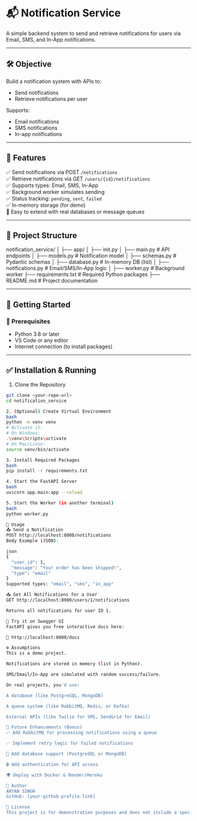 # 📬 Notification Service

A simple backend system to send and retrieve notifications for users via Email, SMS, and In-App notifications.

---

## 🛠️ Objective

Build a notification system with APIs to:
- Send notifications
- Retrieve notifications per user

Supports:
- Email notifications
- SMS notifications
- In-app notifications

---

## 🔧 Features

✅ Send notifications via POST `/notifications`  
✅ Retrieve notifications via GET `/users/{id}/notifications`  
✅ Supports types: Email, SMS, In-App  
✅ Background worker simulates sending  
✅ Status tracking: `pending`, `sent`, `failed`  
✅ In-memory storage (for demo)  
🚀 Easy to extend with real databases or message queues

---

## 📁 Project Structure
notification_service/
│
├── app/
│ ├── init.py
│ ├── main.py # API endpoints
│ ├── models.py # Notification model
│ ├── schemas.py # Pydantic schemas
│ ├── database.py # In-memory DB (list)
│ ├── notifications.py # Email/SMS/In-App logic
│
├── worker.py # Background worker
├── requirements.txt # Required Python packages
├── README.md # Project documentation




---

## 🚀 Getting Started

### 📌 Prerequisites

- Python 3.8 or later
- VS Code or any editor
- Internet connection (to install packages)

---

## ✅ Installation & Running

1. Clone the Repository

```bash
git clone <your-repo-url>
cd notification_service

2. (Optional) Create Virtual Environment
bash
python -m venv venv
# Activate it:
# On Windows:
.\venv\Scripts\activate
# On Mac/Linux:
source venv/bin/activate

3. Install Required Packages
bash
pip install -r requirements.txt

4. Start the FastAPI Server
bash
uvicorn app.main:app --reload

5. Start the Worker (in another terminal)
bash
python worker.py

🎯 Usage
📤 Send a Notification
POST http://localhost:8000/notifications
Body Example (JSON):

json
{
  "user_id": 1,
  "message": "Your order has been shipped!",
  "type": "email"
}
Supported types: "email", "sms", "in_app"

📥 Get All Notifications for a User
GET http://localhost:8000/users/1/notifications

Returns all notifications for user ID 1.

🧪 Try it on Swagger UI
FastAPI gives you free interactive docs here:

🔗 http://localhost:8000/docs

⚙️ Assumptions
This is a demo project.

Notifications are stored in memory (list in Python).

SMS/Email/In-App are simulated with random success/failure.

On real projects, you'd use:

A database (like PostgreSQL, MongoDB)

A queue system (like RabbitMQ, Redis, or Kafka)

External APIs (like Twilio for SMS, SendGrid for Email)

🚀 Future Enhancements (Bonus)
✅ Add RabbitMQ for processing notifications using a queue

✅ Implement retry logic for failed notifications

📝 Add database support (PostgreSQL or MongoDB)

🔒 Add authentication for API access

🌍 Deploy with Docker & Render/Heroku

👤 Author
ARYAN SINGH
GitHub: [your-github-profile-link]

📄 License
This project is for demonstration purposes and does not include a specific licens

